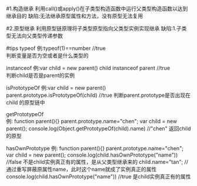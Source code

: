 #1.构造继承
利用call()或apply()在子类型构造函数中运行父类型构造函数以达到继承目的
缺陷:无法继承原型属性和方法，没有原型无法复用

#2.原型继承
利用原型链原理将子类型原型指向父类型实例实现继承
缺陷:1.子类型无法向父类型传递参数

#tips
typeof                  例:typeof(1)==number  //true     
判断变量是否为空或者是什么类型的

instanceof              例:var child = new parent()    child instanceof parent //true  
判断child是否是parent的实例 

isPrototypeOf           例:var child = new parent()   parent.prototype.isPrototypeOf(child) //true 
判断parent.prototype是否出现在child 的原型链中

getPrototypeOf        
例:
function parent(){}
parent.prototype.name="chen";
var child = new parent();
console.log(Object.getPrototypeOf(child).name)  //"chen"
返回child的原型

hasOwnPrototype
例:
function parent(){}
parent.prototype.name="chen";
var child = new parent();
console.log(child.hasOwnPrototype("name"))  //false  不是child实例真正有的属性，是从父类型继承来的
child.name="tan";                           //通过重写屏蔽原属性name，此时这个name就成了实例真正的属性
console.log(child.hasOwnPrototype("name"))  //true  是child实例真正有的属性

